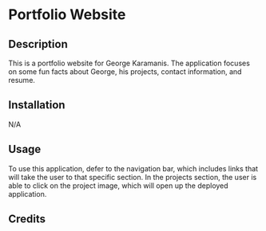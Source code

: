 # Portfolio Website

## Description

This is a portfolio website for George Karamanis. The application focuses on some fun facts about George, his projects, contact information, and resume.

## Installation

N/A

## Usage

To use this application, defer to the navigation bar, which includes links that will take the user to that specific section. In the projects section, the user is able to click on the project image, which will open up the deployed application. 

## Credits


